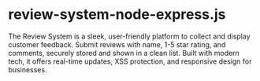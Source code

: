 # review-system-node-express.js
The Review System is a sleek, user-friendly platform to collect and display customer feedback. Submit reviews with name, 1-5 star rating, and comments, securely stored and shown in a clean list. Built with modern tech, it offers real-time updates, XSS protection, and responsive design for businesses.

